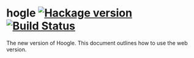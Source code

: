# hogle [![Hackage version](https://img.shields.io/hackage/v/hogle.svg?style=flat)](https://hackage.haskell.org/package/hogle) [![Build Status](https://img.shields.io/travis/ndmitchell/hogle.svg?style=flat)](https://travis-ci.org/ndmitchell/hogle)

The new version of Hoogle. This document outlines how to use the web version.

